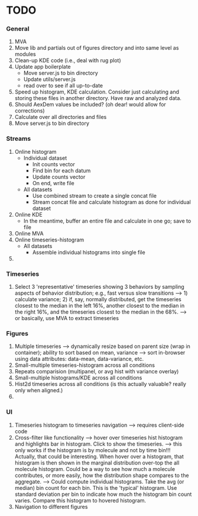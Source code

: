 TODO
====


### General

1. 	MVA
2. 	Move lib and partials out of figures directory and into same level as modules
3. 	Clean-up KDE code (i.e., deal with rug plot)
4. 	Update app boilerplate
	- Move server.js to bin directory
	- Update utils/server.js
	- read over to see if all up-to-date
5. 	Speed up histogram, KDE calculation. Consider just calculating and storing these files in another directory. Have raw and analyzed data.
6. 	Should AexDem values be included? (oh dear! would allow for corrections)
7. 	Calculate over all directories and files
8. 	Move server.js to bin directory


### Streams

1. 	Online histogram
	- Individual dataset
		- Init counts vector
		- Find bin for each datum
		- Update counts vector
		- On end, write file
	- All datasets
		- Use combined stream to create a single concat file
		- Stream concat file and calculate histogram as done for individual dataset
2. 	Online KDE
	- In the meantime, buffer an entire file and calculate in one go; save to file
3. 	Online MVA
4. 	Online timeseries-histogram
	- All datasets
		- Assemble individual histograms into single file
5. 	


### Timeseries

1. 	Select 3 'representative' timeseries showing 3 behaviors by sampling aspects of behavior distribution; e.g., fast versus slow transitions --> 1) calculate variance; 2) if, say, normally distributed, get the timeseries closest to the median in the left 16%, another closest to the median in the right 16%, and the timeseries closest to the median in the 68%. --> or basically, use MVA to extract timeseries


### Figures

1.  Multiple timeseries -->  dynamically resize based on parent size (wrap in container); ability to sort based on mean, variance --> sort in-browser using data attributes: data-mean, data-variance, etc.
2. 	Small-multiple timeseries-histogram across all conditions
3. 	Repeats comparision (multipanel, or avg hist with variance overlay)
4.  Small-multiple histograms/KDE across all conditions
5. 	Hist2d timeseries across all conditions (is this actually valuable? really only when aligned.)
6. 	


### UI

1. 	Timeseries histogram to timeseries navigation --> requires client-side code
2. 	Cross-filter like functionality --> hover over timeseries hist histogram and highlights bar in histogram. Click to show the timeseries. --> this only works if the histogram is by molecule and not by time bin!!! Actually, that could be interesting. When hover over a histogram, that histogram is then shown in the marginal distribution over-top the all molecule histogram. Could be a way to see how much a molecule contributes, or more easily, how the distribution shape compares to the aggregate. --> Could compute individual histograms. Take the avg (or median) bin count for each bin. This is the 'typical' histogram. Use standard deviation per bin to indicate how much the histogram bin count varies. Compare this histogram to hovered histogram.
3. 	Navigation to different figures